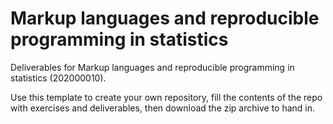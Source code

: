 # Markup languages and reproducible programming in statistics

Deliverables for Markup languages and reproducible programming in statistics (202000010).

Use this template to create your own repository, fill the contents of the repo with exercises and deliverables, then download the zip archive to hand in.


